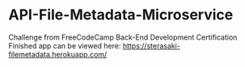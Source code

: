 # API-File-Metadata-Microservice
Challenge from FreeCodeCamp Back-End Development Certification
Finished app can be viewed here: https://sterasaki-filemetadata.herokuapp.com/
